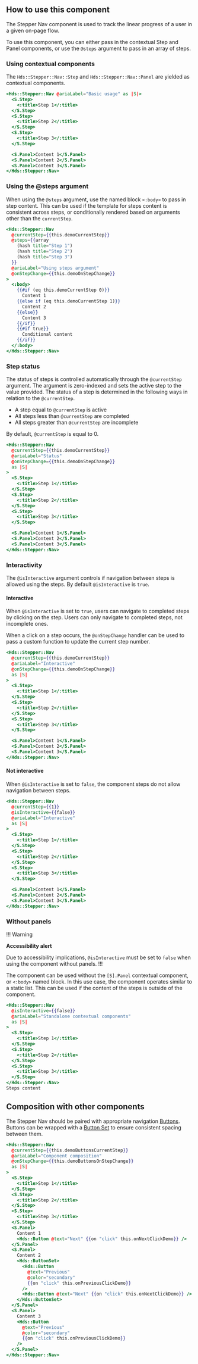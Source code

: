 ## How to use this component

The Stepper Nav component is used to track the linear progress of a user in a given on-page flow.

To use this component, you can either pass in the contextual Step and Panel components, or use the `@steps` argument to pass in an array of steps.

### Using contextual components

The `Hds::Stepper::Nav::Step` and `Hds::Stepper::Nav::Panel` are yielded as contextual components.

```handlebars
<Hds::Stepper::Nav @ariaLabel="Basic usage" as |S|>
  <S.Step>
    <:title>Step 1</:title>
  </S.Step>
  <S.Step>
    <:title>Step 2</:title>
  </S.Step>
  <S.Step>
    <:title>Step 3</:title>
  </S.Step>

  <S.Panel>Content 1</S.Panel>
  <S.Panel>Content 2</S.Panel>
  <S.Panel>Content 3</S.Panel>
</Hds::Stepper::Nav>
```

### Using the @steps argument

When using the `@steps` argument, use the named block `<:body>` to pass in step content. This can be used if the template for steps content is consistent across steps, or conditionally rendered based on arguments other than the `currentStep`.

```handlebars
<Hds::Stepper::Nav
  @currentStep={{this.demoCurrentStep}}
  @steps={{array
    (hash title="Step 1")
    (hash title="Step 2")
    (hash title="Step 3")
  }}
  @ariaLabel="Using steps argument"
  @onStepChange={{this.demoOnStepChange}}
>
  <:body>
    {{#if (eq this.demoCurrentStep 0)}}
      Content 1
    {{else if (eq this.demoCurrentStep 1)}}
      Content 2
    {{else}}
      Content 3
    {{/if}}
    {{#if true}}
      Conditional content
    {{/if}}
  </:body>
</Hds::Stepper::Nav>
```

### Step status

The status of steps is controlled automatically through the `@currentStep` argument. The argument is zero-indexed and sets the active step to the value provided. The status of a step is determined in the following ways in relation to the `@currentStep`.
- A step equal to `@currentStep` is active
- All steps less than `@currentStep` are completed
- All steps greater than `@currentStep` are incomplete

By default, `@currentStep` is equal to 0.

```handlebars
<Hds::Stepper::Nav
  @currentStep={{this.demoCurrentStep}}
  @ariaLabel="Status"
  @onStepChange={{this.demoOnStepChange}}
  as |S|
>
  <S.Step>
    <:title>Step 1</:title>
  </S.Step>
  <S.Step>
    <:title>Step 2</:title>
  </S.Step>
  <S.Step>
    <:title>Step 3</:title>
  </S.Step>

  <S.Panel>Content 1</S.Panel>
  <S.Panel>Content 2</S.Panel>
  <S.Panel>Content 3</S.Panel>
</Hds::Stepper::Nav>
```

### Interactivity

The `@isInteractive` argument controls if navigation between steps is allowed using the steps. By default `@isInteractive` is `true`.

#### Interactive

When `@isInteractive` is set to `true`, users can navigate to completed steps by clicking on the step. Users can only navigate to completed steps, not incomplete ones.

When a click on a step occurs, the `@onStepChange` handler can be used to pass a custom function to update the current step number.

```handlebars
<Hds::Stepper::Nav
  @currentStep={{this.demoCurrentStep}}
  @ariaLabel="Interactive"
  @onStepChange={{this.demoOnStepChange}}
  as |S|
>
  <S.Step>
    <:title>Step 1</:title>
  </S.Step>
  <S.Step>
    <:title>Step 2</:title>
  </S.Step>
  <S.Step>
    <:title>Step 3</:title>
  </S.Step>

  <S.Panel>Content 1</S.Panel>
  <S.Panel>Content 2</S.Panel>
  <S.Panel>Content 3</S.Panel>
</Hds::Stepper::Nav>
```

#### Not interactive

When `@isInteractive` is set to `false`, the component steps do not allow navigation between steps.

```handlebars
<Hds::Stepper::Nav
  @currentStep={{1}}
  @isInteractive={{false}}
  @ariaLabel="Interactive"
  as |S|
>
  <S.Step>
    <:title>Step 1</:title>
  </S.Step>
  <S.Step>
    <:title>Step 2</:title>
  </S.Step>
  <S.Step>
    <:title>Step 3</:title>
  </S.Step>

  <S.Panel>Content 1</S.Panel>
  <S.Panel>Content 2</S.Panel>
  <S.Panel>Content 3</S.Panel>
</Hds::Stepper::Nav>
```

### Without panels

!!! Warning

**Accessibility alert**

Due to accessibility implications, `@isInteractive` must be set to `false` when using the component without panels.
!!!

The component can be used without the `[S].Panel` contextual component, or `<:body>` named block. In this use case, the component operates similar to a static list. This can be used if the content of the steps is outside of the component.

```handlebars
<Hds::Stepper::Nav
  @isInteractive={{false}}
  @ariaLabel="Standalone contextual components"
  as |S|
>
  <S.Step>
    <:title>Step 1</:title>
  </S.Step>
  <S.Step>
    <:title>Step 2</:title>
  </S.Step>
  <S.Step>
    <:title>Step 3</:title>
  </S.Step>
</Hds::Stepper::Nav>
Steps content
```

## Composition with other components

The Stepper Nav should be paired with appropriate navigation [Buttons](/components/button). Buttons can be wrapped with a [Button Set](/components/button-set) to ensure consistent spacing between them.

```handlebars
<Hds::Stepper::Nav
  @currentStep={{this.demoButtonsCurrentStep}}
  @ariaLabel="Component composition"
  @onStepChange={{this.demoButtonsOnStepChange}}
  as |S|
>
  <S.Step>
    <:title>Step 1</:title>
  </S.Step>
  <S.Step>
    <:title>Step 2</:title>
  </S.Step>
  <S.Step>
    <:title>Step 3</:title>
  </S.Step>
  <S.Panel>
    Content 1
    <Hds::Button @text="Next" {{on "click" this.onNextClickDemo}} />
  </S.Panel>
  <S.Panel>
    Content 2
    <Hds::ButtonSet>
      <Hds::Button
        @text="Previous"
        @color="secondary"
        {{on "click" this.onPreviousClickDemo}}
      />
      <Hds::Button @text="Next" {{on "click" this.onNextClickDemo}} />
    </Hds::ButtonSet>
  </S.Panel>
  <S.Panel>
    Content 3
    <Hds::Button
      @text="Previous"
      @color="secondary"
      {{on "click" this.onPreviousClickDemo}}
    />
  </S.Panel>
</Hds::Stepper::Nav>
```